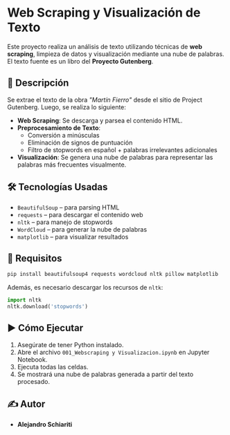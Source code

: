 # Web Scraping y Visualización de Texto

Este proyecto realiza un análisis de texto utilizando técnicas de **web scraping**, limpieza de datos y visualización mediante una nube de palabras. El texto fuente es un libro del **Proyecto Gutenberg**.

## 🧠 Descripción

Se extrae el texto de la obra _"Martín Fierro"_ desde el sitio de Project Gutenberg. Luego, se realiza lo siguiente:

- **Web Scraping**: Se descarga y parsea el contenido HTML.
- **Preprocesamiento de Texto**: 
  - Conversión a minúsculas
  - Eliminación de signos de puntuación
  - Filtro de stopwords en español + palabras irrelevantes adicionales
- **Visualización**: Se genera una nube de palabras para representar las palabras más frecuentes visualmente.

## 🛠️ Tecnologías Usadas

- `BeautifulSoup` – para parsing HTML
- `requests` – para descargar el contenido web
- `nltk` – para manejo de stopwords
- `WordCloud` – para generar la nube de palabras
- `matplotlib` – para visualizar resultados

## 📌 Requisitos

```bash
pip install beautifulsoup4 requests wordcloud nltk pillow matplotlib
```

Además, es necesario descargar los recursos de `nltk`:

```python
import nltk
nltk.download('stopwords')
```

## ▶️ Cómo Ejecutar

1. Asegúrate de tener Python instalado.
2. Abre el archivo `001_Webscraping y Visualizacion.ipynb` en Jupyter Notebook.
3. Ejecuta todas las celdas.
4. Se mostrará una nube de palabras generada a partir del texto procesado.

## ✍️ Autor

- **Alejandro Schiariti**
